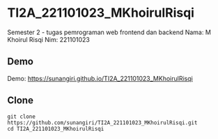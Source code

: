 # TI2A_221101023_MKhoirulRisqi

Semester 2 - tugas pemrograman web frontend dan backend
Nama: M Khoirul Risqi
Nim: 221101023

## Demo

Demo: https://sunangiri.github.io/TI2A_221101023_MKhoirulRisqi

## Clone

```
git clone https://github.com/sunangiri/TI2A_221101023_MKhoirulRisqi.git
cd TI2A_221101023_MKhoirulRisqi
```

